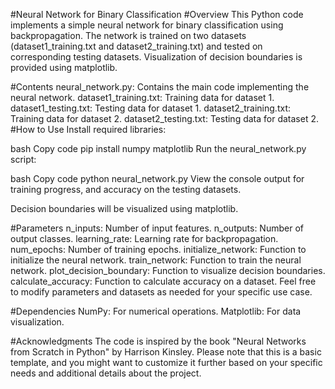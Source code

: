 #Neural Network for Binary Classification
#Overview
This Python code implements a simple neural network for binary classification using backpropagation. The network is trained on two datasets (dataset1_training.txt and dataset2_training.txt) and tested on corresponding testing datasets. Visualization of decision boundaries is provided using matplotlib.

#Contents
neural_network.py: Contains the main code implementing the neural network.
dataset1_training.txt: Training data for dataset 1.
dataset1_testing.txt: Testing data for dataset 1.
dataset2_training.txt: Training data for dataset 2.
dataset2_testing.txt: Testing data for dataset 2.
#How to Use
Install required libraries:

bash
Copy code
pip install numpy matplotlib
Run the neural_network.py script:

bash
Copy code
python neural_network.py
View the console output for training progress, and accuracy on the testing datasets.

Decision boundaries will be visualized using matplotlib.

#Parameters
n_inputs: Number of input features.
n_outputs: Number of output classes.
learning_rate: Learning rate for backpropagation.
num_epochs: Number of training epochs.
initialize_network: Function to initialize the neural network.
train_network: Function to train the neural network.
plot_decision_boundary: Function to visualize decision boundaries.
calculate_accuracy: Function to calculate accuracy on a dataset.
Feel free to modify parameters and datasets as needed for your specific use case.

#Dependencies
NumPy: For numerical operations.
Matplotlib: For data visualization.

#Acknowledgments
The code is inspired by the book "Neural Networks from Scratch in Python" by Harrison Kinsley.
Please note that this is a basic template, and you might want to customize it further based on your specific needs and additional details about the project.
